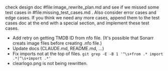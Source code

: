 check design doc #file:image_rewrite_plan.md and see if we missed some test cases in #file:missing_test_cases.md . Also consider error cases and edge cases. If you think we need any more cases, append them to the test cases doc at the end with a special section, and implement these test cases.

- Add retry on getting TMDB ID from nfo file. (It's possible that Sonarr creats image files before creating .nfo file.)
- Update docs (CLAUDE.md, README.md, ...)
- Fix imports not at the top of files. `git grep -E -B 1 '^\s+from .* import .*|^\s+import .*'`
- clearlogo.png is not being rewritten.

